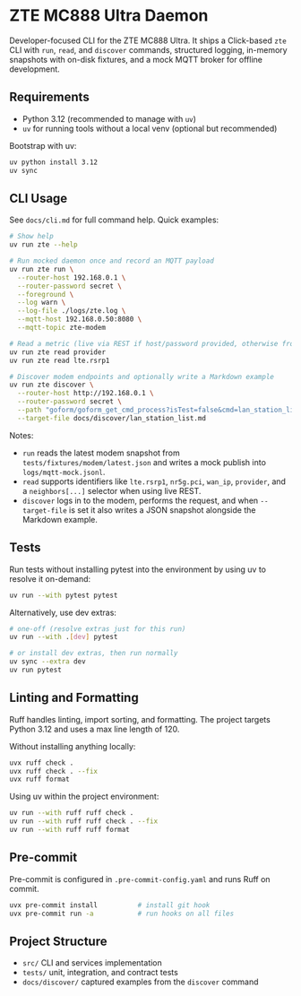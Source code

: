 # ZTE MC888 Ultra Daemon

Developer-focused CLI for the ZTE MC888 Ultra. It ships a Click-based `zte` CLI with `run`, `read`, and `discover` commands, structured logging, in-memory snapshots with on-disk fixtures, and a mock MQTT broker for offline development.

## Requirements
- Python 3.12 (recommended to manage with `uv`)
- `uv` for running tools without a local venv (optional but recommended)

Bootstrap with uv:

```bash
uv python install 3.12
uv sync
```

## CLI Usage
See `docs/cli.md` for full command help. Quick examples:

```bash
# Show help
uv run zte --help

# Run mocked daemon once and record an MQTT payload
uv run zte run \
  --router-host 192.168.0.1 \
  --router-password secret \
  --foreground \
  --log warn \
  --log-file ./logs/zte.log \
  --mqtt-host 192.168.0.50:8080 \
  --mqtt-topic zte-modem

# Read a metric (live via REST if host/password provided, otherwise from the mock fixture)
uv run zte read provider
uv run zte read lte.rsrp1

# Discover modem endpoints and optionally write a Markdown example
uv run zte discover \
  --router-host http://192.168.0.1 \
  --router-password secret \
  --path "goform/goform_get_cmd_process?isTest=false&cmd=lan_station_list" \
  --target-file docs/discover/lan_station_list.md
```

Notes:
- `run` reads the latest modem snapshot from `tests/fixtures/modem/latest.json` and writes a mock publish into `logs/mqtt-mock.jsonl`.
- `read` supports identifiers like `lte.rsrp1`, `nr5g.pci`, `wan_ip`, `provider`, and a `neighbors[...]` selector when using live REST.
- `discover` logs in to the modem, performs the request, and when `--target-file` is set it also writes a JSON snapshot alongside the Markdown example.

## Tests
Run tests without installing pytest into the environment by using uv to resolve it on-demand:

```bash
uv run --with pytest pytest
```

Alternatively, use dev extras:

```bash
# one-off (resolve extras just for this run)
uv run --with .[dev] pytest

# or install dev extras, then run normally
uv sync --extra dev
uv run pytest
```

## Linting and Formatting
Ruff handles linting, import sorting, and formatting. The project targets Python 3.12 and uses a max line length of 120.

Without installing anything locally:

```bash
uvx ruff check .
uvx ruff check . --fix
uvx ruff format
```

Using uv within the project environment:

```bash
uv run --with ruff ruff check .
uv run --with ruff ruff check . --fix
uv run --with ruff ruff format
```

## Pre-commit
Pre-commit is configured in `.pre-commit-config.yaml` and runs Ruff on commit.

```bash
uvx pre-commit install          # install git hook
uvx pre-commit run -a           # run hooks on all files
```

## Project Structure
- `src/` CLI and services implementation
- `tests/` unit, integration, and contract tests
- `docs/discover/` captured examples from the `discover` command
